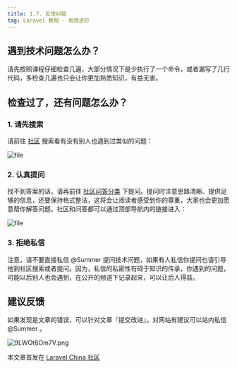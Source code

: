 ```yaml
---
title: 1.7. 反馈纠错
tag: Laravel 教程 - 电商进阶
---
```


遇到技术问题怎么办？
----------

请先按照课程仔细检查几遍，大部分情况下是少执行了一个命令，或者漏写了几行代码，多检查几遍也只会让你更加熟悉知识，有益无害。

检查过了，还有问题怎么办？
-------------

### 1\. 请先搜索

请前往 [社区](https://laravel-china.org/categories/4) 搜索看有没有别人也遇到过类似的问题：

![file](https://fsdhubcdn.phphub.org/uploads/images/201705/24/1/MFmCYJ5veK.png)


### 2\. 认真提问

找不到答案的话，请再前往 [社区问答分类](https://laravel-china.org/categories/4) 下提问。提问时注意思路清晰、提供足够的信息，还要保持格式整洁，这将会让阅读者感受到你的尊重，大家也会更加愿意帮你解答问题。社区和问答都可以通过顶部导航内的链接进入：

![file](https://fsdhubcdn.phphub.org/uploads/images/201705/25/1/LetXmQ6qrO.png)

### 3\. 拒绝私信

注意，请不要直接私信 @Summer 提问技术问题，如果有人私信你提问也请引导他到社区搜索或者提问。因为，私信的私密性有碍于知识的传承，你遇到的问题，可能以后别人也会遇到，在公开的频道下记录起来，可以让后人得益。

建议反馈
----

如果发现是文章的错误，可以针对文章『提交改进』。对网站有建议可以站内私信 @Summer 。

![9LWOt6Om7V.png](https://fsdhubcdn.phphub.org/uploads/images/201705/15/1/9LWOt6Om7V.png)

本文章首发在 [Laravel China 社区](https://laravel-china.org/)
